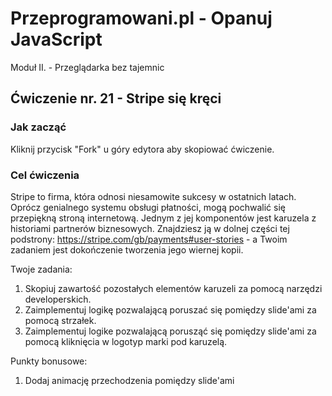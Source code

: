 # Przeprogramowani.pl - Opanuj JavaScript

Moduł II. - Przeglądarka bez tajemnic

## Ćwiczenie nr. 21 - Stripe się kręci

### Jak zacząć

Kliknij przycisk "Fork" u góry edytora aby skopiować ćwiczenie.

### Cel ćwiczenia

Stripe to firma, która odnosi niesamowite sukcesy w ostatnich latach. Oprócz genialnego systemu obsługi płatności, mogą pochwalić się przepiękną stroną internetową. Jednym z jej komponentów jest karuzela z historiami partnerów biznesowych. Znajdziesz ją w dolnej części tej podstrony: https://stripe.com/gb/payments#user-stories - a Twoim zadaniem jest dokończenie tworzenia jego wiernej kopii.

Twoje zadania:
1. Skopiuj zawartość pozostałych elementów karuzeli za pomocą narzędzi developerskich.
2. Zaimplementuj logikę pozwalającą poruszać się pomiędzy slide'ami za pomocą strzałek.
2. Zaimplementuj logike pozwalającą porusząć się pomiędzy slide'ami za pomocą kliknięcia w logotyp marki pod karuzelą.

Punkty bonusowe:
1. Dodaj animację przechodzenia pomiędzy slide'ami